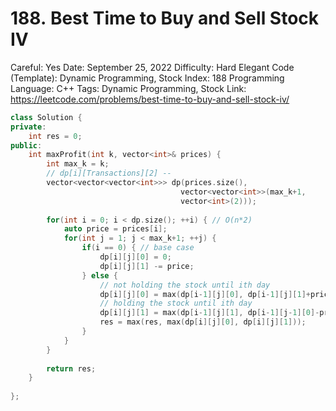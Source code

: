 # 188. Best Time to Buy and Sell Stock IV

Careful: Yes
Date: September 25, 2022
Difficulty: Hard
Elegant Code (Template): Dynamic Programming, Stock
Index: 188
Programming Language: C++
Tags: Dynamic Programming, Stock
Link: https://leetcode.com/problems/best-time-to-buy-and-sell-stock-iv/

```cpp
class Solution {
private:
    int res = 0;
public:
    int maxProfit(int k, vector<int>& prices) {
        int max_k = k;
        // dp[i][Transactions][2] -- 
        vector<vector<vector<int>>> dp(prices.size(), 
                                      vector<vector<int>>(max_k+1, 
                                      vector<int>(2)));  
        
        for(int i = 0; i < dp.size(); ++i) { // O(n*2)
            auto price = prices[i];
            for(int j = 1; j < max_k+1; ++j) {
                if(i == 0) { // base case
                    dp[i][j][0] = 0;
                    dp[i][j][1] -= price;
                } else {
                    // not holding the stock until ith day
                    dp[i][j][0] = max(dp[i-1][j][0], dp[i-1][j][1]+price);
                    // holding the stock until ith day
                    dp[i][j][1] = max(dp[i-1][j][1], dp[i-1][j-1][0]-price);
                    res = max(res, max(dp[i][j][0], dp[i][j][1]));
                }
            }
        }
        
        return res;
    }
    
};
```